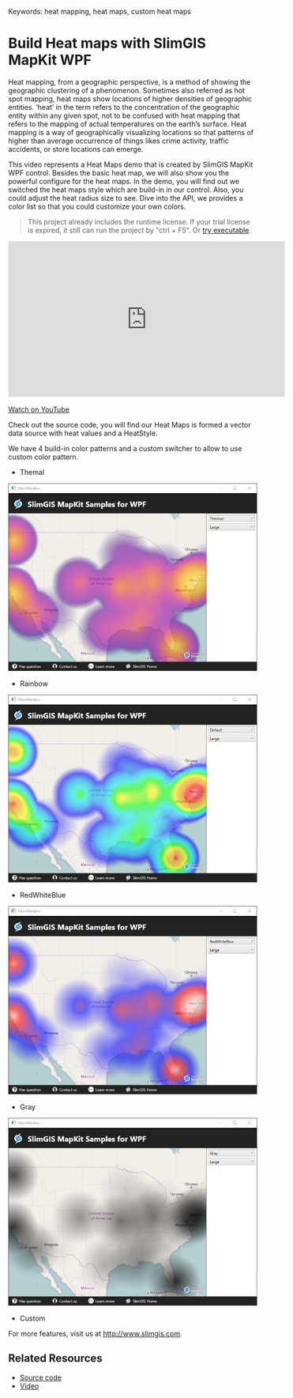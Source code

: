 Keywords: heat mapping, heat maps, custom heat maps

# Build Heat maps with SlimGIS MapKit WPF

Heat mapping, from a  geographic perspective, is a method of showing the geographic clustering of a phenomenon.  Sometimes also referred as hot spot mapping, heat maps show locations of higher densities of geographic entities. ‘heat’ in the term refers to the concentration of the geographic entity within any given spot, not to be confused with heat mapping that refers to the mapping of actual temperatures on the earth’s surface.  Heat mapping is a way of geographically visualizing locations so that patterns of higher than average occurrence of things likes crime activity, traffic accidents, or store locations can emerge.

This video represents a Heat Maps demo that is created by SlimGIS MapKit WPF control. Besides the basic heat map, we will also show you the powerful configure for the heat maps. In the demo, you will find out we switched the heat maps style which are build-in in our control. Also, you could adjust the heat radius size to see. Dive into the API, we provides a color list so that you could customize your own colors.

> This project already includes the runtime license. If your trial license is expired, it still can run the project by "ctrl + F5". Or [try executable](https://github.com/SlimGIS/HeatMapForWPF/releases). 

<iframe width="560" height="315" src="https://www.youtube.com/embed/QqFdwrOk5m0" frameborder="0" allowfullscreen></iframe>

[Watch on YouTube](https://youtu.be/QqFdwrOk5m0)

Check out the source code, you will find our Heat Maps is formed a vector data source with heat values and a HeatStyle. 

We have 4 build-in color patterns and a custom switcher to allow to use custom color pattern.

- Themal

![HeatMaps-Themal](https://github.com/SlimGIS/HeatMapForWPF/blob/master/Preview/preview-heatmap-themal.PNG?raw=true)

- Rainbow

![HeatMaps-Rainbow](https://github.com/SlimGIS/HeatMapForWPF/blob/master/Preview/preview-heatmap-default.PNG?raw=true)

- RedWhiteBlue

![HeatMaps-RWB](https://github.com/SlimGIS/HeatMapForWPF/blob/master/Preview/preview-heatmap-red-white-blue.PNG?raw=true)

- Gray

![HeatMaps-Gray](https://github.com/SlimGIS/HeatMapForWPF/blob/master/Preview/preview-heatmap-gray.PNG?raw=true)

- Custom

For more features, visit us at http://www.slimgis.com.

## Related Resources
- [Source code](https://github.com/SlimGIS/HeatMapForWPF)
- [Video](https://youtu.be/QqFdwrOk5m0)
